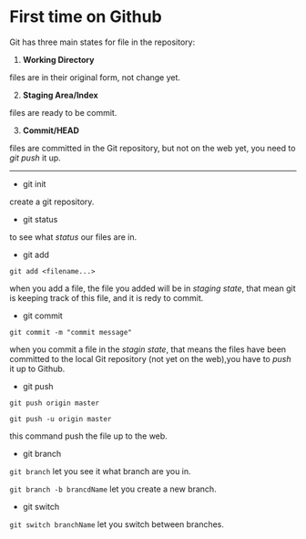 #	First time on Github

Git has three main states for file in the repository:

1.	**Working Directory**

files are in their original form, not change yet.

2.	**Staging Area/Index**

files are ready to be commit.

3.	**Commit/HEAD**

files are committed in the Git repository, but not on the web yet, you need to *git push* it up.

---

-	git init

create a git repository.

-	git status

to see what *status* our files are in.

-	git add

`git add <filename...>`

when you add a file, the file you added will be in *staging state*, that mean git is keeping track of this file, and it is redy to commit.

-	git commit

`git commit -m "commit message"`

when you commit a file in the *stagin state*, that means the files have been committed to the local Git repository (not yet on the web),you have to *push* it up to Github.

-	git push

`git push origin master`

`git push -u origin master`

this command push the file up to the web.

-	git branch

`git branch` let you see it what branch are you in.

`git branch -b brancdName` let you create a new branch.

-	git switch 

`git switch branchName` let you switch between branches.



